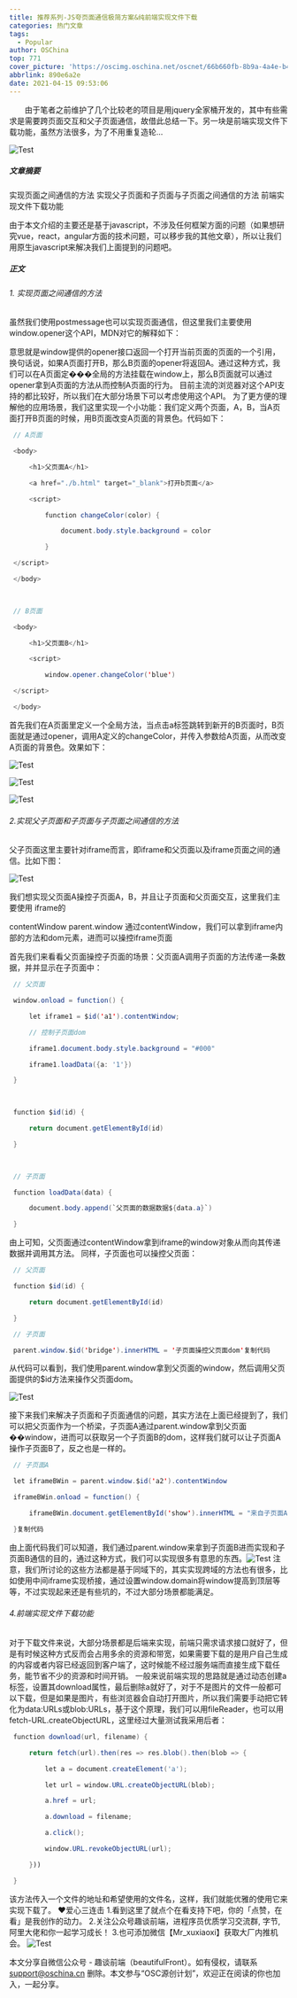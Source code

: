 ```yaml
---
title: 推荐系列-JS夸页面通信极简方案&纯前端实现文件下载
categories: 热门文章
tags:
  - Popular
author: OSChina
top: 771
cover_picture: 'https://oscimg.oschina.net/oscnet/66b660fb-8b9a-4a4e-b4a7-f135f63624cf.png'
abbrlink: 890e6a2e
date: 2021-04-15 09:53:06
---
```


&emsp;&emsp;由于笔者之前维护了几个比较老的项目是用jquery全家桶开发的，其中有些需求是需要跨页面交互和父子页面通信，故借此总结一下。另一块是前端实现文件下载功能，虽然方法很多，为了不用重复造轮...
<!-- more -->

                                                                                                                                                                                         
  
   
    
   
  
  
  ![Test](undefined  'JS夸页面通信极简方案&纯前端实现文件下载') 
   
  
  
 ##### 文章摘要 
  
  实现页面之间通信的方法 
  实现父子页面和子页面与子页面之间通信的方法 
  前端实现文件下载功能 
  
 由于本文介绍的主要还是基于javascript，不涉及任何框架方面的问题（如果想研究vue，react，angular方面的技术问题，可以移步我的其他文章），所以让我们用原生javascript来解决我们上面提到的问题吧。 
  
 ##### 正文 
  
 ###### 1. 实现页面之间通信的方法 
 虽然我们使用postmessage也可以实现页面通信，但这里我们主要使用window.opener这个API，MDN对它的解释如下： 
  
 意思就是window提供的opener接口返回一个打开当前页面的页面的一个引用，换句话说，如果A页面打开B，那么B页面的opener将返回A。通过这种方式，我们可以在A页面定���全局的方法挂载在window上，那么B页面就可以通过opener拿到A页面的方法从而控制A页面的行为。 
 目前主流的浏览器对这个API支持的都比较好，所以我们在大部分场景下可以考虑使用这个API。 
 为了更方便的理解他的应用场景，我们这里实现一个小功能：我们定义两个页面，A，B，当A页面打开B页面的时候，用B页面改变A页面的背景色。代码如下： 
   
  
  
   
   
    
 ```java 
  // A页面
  ``` 
  
 ```java 
  <body>
  ``` 
  
 ```java 
      <h1>父页面A</h1>
  ``` 
  
 ```java 
      <a href="./b.html" target="_blank">打开b页面</a>
  ``` 
  
 ```java 
      <script>
  ``` 
  
 ```java 
          function changeColor(color) {
  ``` 
  
 ```java 
              document.body.style.background = color
  ``` 
  
 ```java 
          }
  ``` 
  
 ```java 
  </script>
  ``` 
  
 ```java 
  </body>
  ``` 
  
 ```java 
  
  ``` 
  
 ```java 
  // B页面
  ``` 
  
 ```java 
  <body>
  ``` 
  
 ```java 
      <h1>父页面B</h1>
  ``` 
  
 ```java 
      <script>
  ``` 
  
 ```java 
          window.opener.changeColor('blue')
  ``` 
  
 ```java 
  </script>
  ``` 
  
 ```java 
  </body>
  ``` 
 
  
  
   
 首先我们在A页面里定义一个全局方法，当点击a标签跳转到新开的B页面时，B页面就是通过opener，调用A定义的changeColor，并传入参数给A页面，从而改变A页面的背景色。效果如下： 
  
  ![Test](undefined  'JS夸页面通信极简方案&纯前端实现文件下载') 
  
  
  ![Test](undefined  'JS夸页面通信极简方案&纯前端实现文件下载') 
  
  
  ![Test](undefined  'JS夸页面通信极简方案&纯前端实现文件下载') 
  
  
 ###### 2.实现父子页面和子页面与子页面之间通信的方法 
 父子页面这里主要针对iframe而言，即iframe和父页面以及iframe页面之间的通信。比如下图： 
  
  ![Test](undefined  'JS夸页面通信极简方案&纯前端实现文件下载') 
  
 我们想实现父页面A操控子页面A，B，并且让子页面和父页面交互，这里我们主要使用 iframe的 
  
  
  contentWindow 
  parent.window 通过contentWindow，我们可以拿到iframe内部的方法和dom元素，进而可以操控iframe页面 
  
 首先我们来看看父页面操控子页面的场景：父页面A调用子页面的方法传递一条数据，并并显示在子页面中： 
   
  
  
   
   
    
 ```java 
  // 父页面
  ``` 
  
 ```java 
  window.onload = function() {
  ``` 
  
 ```java 
      let iframe1 = $id('a1').contentWindow;
  ``` 
  
 ```java 
      // 控制子页面dom
  ``` 
  
 ```java 
      iframe1.document.body.style.background = "#000"
  ``` 
  
 ```java 
      iframe1.loadData({a: '1'})
  ``` 
  
 ```java 
  }
  ``` 
  
 ```java 
  
  ``` 
  
 ```java 
  function $id(id) {
  ``` 
  
 ```java 
      return document.getElementById(id)
  ``` 
  
 ```java 
  }
  ``` 
  
 ```java 
  
  ``` 
  
 ```java 
  // 子页面
  ``` 
  
 ```java 
  function loadData(data) {
  ``` 
  
 ```java 
      document.body.append(`父页面的数据数据${data.a}`)
  ``` 
  
 ```java 
  }
  ``` 
 
  
  
   
 由上可知，父页面通过contentWindow拿到iframe的window对象从而向其传递数据并调用其方法。 
 同样，子页面也可以操控父页面： 
   
  
  
   
   
    
 ```java 
  // 父页面
  ``` 
  
 ```java 
  function $id(id) {
  ``` 
  
 ```java 
      return document.getElementById(id)
  ``` 
  
 ```java 
  }
  ``` 
  
 ```java 
  // 子页面
  ``` 
  
 ```java 
  parent.window.$id('bridge').innerHTML = '子页面操控父页面dom'复制代码
  ``` 
 
  
  
   
 从代码可以看到，我们使用parent.window拿到父页面的window，然后调用父页面提供的$id方法来操作父页面dom。 
  
  ![Test](undefined  'JS夸页面通信极简方案&纯前端实现文件下载') 
  
 接下来我们来解决子页面和子页面通信的问题，其实方法在上面已经提到了，我们可以把父页面作为一个桥梁，子页面A通过parent.window拿到父页面��window，进而可以获取另一个子页面B的dom，这样我们就可以让子页面A操作子页面B了，反之也是一样的。 
   
  
  
   
   
    
 ```java 
  // 子页面A
  ``` 
  
 ```java 
  let iframeBWin = parent.window.$id('a2').contentWindow
  ``` 
  
 ```java 
  iframeBWin.onload = function() {
  ``` 
  
 ```java 
      iframeBWin.document.getElementById('show').innerHTML = "来自子页面A的问候"
  ``` 
  
 ```java 
  }复制代码
  ``` 
 
  
  
   
 由上面代码我们可以知道，我们通过parent.window来拿到子页面B进而实现和子页面B通信的目的，通过这种方式，我们可以实现很多有意思的东西。![Test](undefined  'JS夸页面通信极简方案&纯前端实现文件下载') 
 注意，我们所讨论的这些方法都是基于同域下的，其实实现跨域的方法也有很多，比如使用中间iframe实现桥接，通过设置window.domain将window提高到顶层等等，不过实现起来还是有些坑的，不过大部分场景都能满足。 
  
 ###### 4.前端实现文件下载功能 
 对于下载文件来说，大部分场景都是后端来实现，前端只需求请求接口就好了，但是有时候这种方式反而会占用多余的资源和带宽，如果需要下载的是用户自己生成的内容或者内容已经返回到客户端了，这时候能不经过服务端而直接生成下载任务，能节省不少的资源和时间开销。 
 一般来说前端实现的思路就是通过动态创建a标签，设置其download属性，最后删除a就好了，对于不是图片的文件一般都可以下载，但是如果是图片，有些浏览器会自动打开图片，所以我们需要手动把它转化为data:URLs或blob:URLs，基于这个原理，我们可以用fileReader，也可以用fetch-URL.createObjectURL，这里经过大量测试我采用后者： 
   
  
  
   
   
    
 ```java 
  function download(url, filename) {
  ``` 
  
 ```java 
      return fetch(url).then(res => res.blob().then(blob => {
  ``` 
  
 ```java 
          let a = document.createElement('a');
  ``` 
  
 ```java 
          let url = window.URL.createObjectURL(blob);
  ``` 
  
 ```java 
          a.href = url;
  ``` 
  
 ```java 
          a.download = filename;
  ``` 
  
 ```java 
          a.click();
  ``` 
  
 ```java 
          window.URL.revokeObjectURL(url);
  ``` 
  
 ```java 
      }))
  ``` 
  
 ```java 
  }
  ``` 
 
  
  
   
 该方法传入一个文件的地址和希望使用的文件名，这样，我们就能优雅的使用它来实现下载了。 
 ❤️爱心三连击 
 1.看到这里了就点个在看支持下吧，你的「点赞，在看」是我创作的动力。 
 2.关注公众号趣谈前端，进程序员优质学习交流群, 字节, 阿里大佬和你一起学习成长！ 
 3.也可添加微信【Mr_xuxiaoxi】获取大厂内推机会。 
 ![Test](undefined  'JS夸页面通信极简方案&纯前端实现文件下载') 
 
本文分享自微信公众号 - 趣谈前端（beautifulFront）。如有侵权，请联系 support@oschina.cn 删除。本文参与“OSC源创计划”，欢迎正在阅读的你也加入，一起分享。
                                        